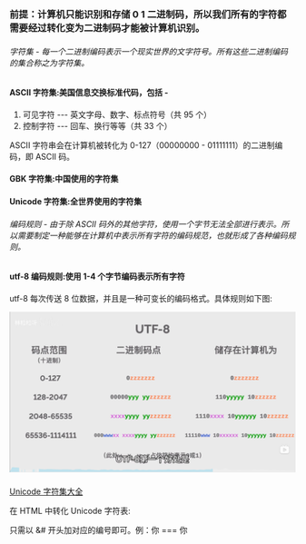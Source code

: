 ### 前提：计算机只能识别和存储 0 1 二进制码，所以我们所有的字符都需要经过转化变为二进制码才能被计算机识别。

###### 字符集 - 每一个二进制编码表示一个现实世界的文字符号。所有这些二进制编码的集合称之为字符集。

#### ASCII 字符集:美国信息交换标准代码，包括 -

1. 可见字符 --- 英文字母、数字、标点符号（共 95 个）
2. 控制字符 --- 回车、换行等等（共 33 个）

ASCII 字符串会在计算机被转化为 0-127（00000000 - 01111111）的二进制编码，即 ASCII 码。

#### GBK 字符集:中国使用的字符集

#### Unicode 字符集:全世界使用的字符集

###### 编码规则 - 由于除 ASCII 码外的其他字符，使用一个字节无法全部进行表示。所以需要制定一种能够在计算机中表示所有字符的编码规范，也就形成了各种编码规则。

#### utf-8 编码规则:使用 1-4 个字节编码表示所有字符

utf-8 每次传送 8 位数据，并且是一种可变长的编码格式。具体规则如下图:

![编码](utf-8编码规则.png)

####

<a href="https://www.rapidtables.org/zh-CN/code/text/unicode-characters.html">Unicode 字符集大全</a>

在 HTML 中转化 Unicode 字符表:

 只需以 &# 开头加对应的编号即可。例：你 === &#20320;
